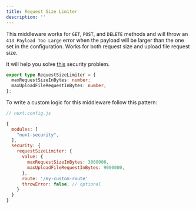 ```yaml
---
title: Request Size Limiter
description: ''
---
```


This middleware works for `GET`, `POST`, and `DELETE` methods and will throw an `413 Payload Too Large` error when the payload will be larger than the one set in the configuration. Works for both request size and upload file request size.

It will help you solve [this](https://cheatsheetseries.owasp.org/cheatsheets/Nodejs_Security_Cheat_Sheet.html#set-request-size-limits) security problem.

```ts
export type RequestSizeLimiter = {
  maxRequestSizeInBytes: number;
  maxUploadFileRequestInBytes: number;
};
```

To write a custom logic for this middleware follow this pattern:

```javascript
// nuxt.config.js

{
  modules: [
    "nuxt-security",
  ],
  security: {
    requestSizeLimiter: {
      value: {
        maxRequestSizeInBytes: 3000000,
        maxUploadFileRequestInBytes: 9000000,
      },
      route: '/my-custom-route'
      throwError: false, // optional
    }
  }
}
```
